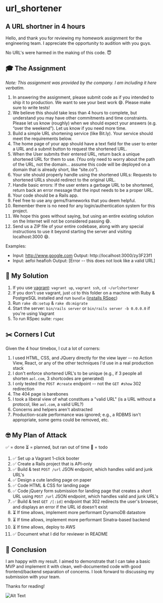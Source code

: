 # url_shortener
## A URL shortner in 4 hours
Hello, and thank you for reviewing my homework assignment for the engineering team. I appreciate the opportunity to audition with you guys.

No URL's were harmed in the making of this code. 😇

## 🎓 The Assignment
*Note: This assignment was provided by the company. I am including it here verbatim.*
1. In answering the assignment, please submit code as if you intended to ship it to production. We want to see your best work 😄. Please make sure to write tests!
2. We believe this should take less than 4 hours to complete, but understand you may have other commitments and time constraints. Please let us know (roughly) when we should expect your answers (e.g. “over the weekend”). Let us know if you need more time.
3. Build a simple URL shortening service (like Bit.ly). Your service should meet the requirements below.
4. The home page of your app should have a text field for the user to enter a URL and a submit button to request the shortened URL.
5. When the User submits their entered URL, return back a unique shortened URL for them to use. (You only need to worry about the path of the URL, not the domain... assume this code will be deployed on a domain that is already short, like “site.co”).
6. Your site should properly handle using the shortened URLs: Requests to shortened URLs should redirect to the original URL.
7. Handle basic errors: If the user enters a garbage URL to be shortened, return back an error message that the input needs to be a proper URL.
8. Your code should be a Rails app.
9. Feel free to use any gems/frameworks that you deem helpful.
10. Remember there is no need for any login/authentication system for this project.
11. We hope this goes without saying, but using an entire existing solution on the Internet will not be considered passing 😄.
12. Send us a ZIP file of your entire codebase, along with any special instructions to use it beyond starting the server and visiting localhost:3000 😄.

Examples:
- Input: http://www.google.com Output: http://localhost:3000/zy3F23f1
- Input: aefoi heafioh Output: [Error -- this does not look like a valid URL]

## 🏃 My Solution
1. If you use [vagrant](./Vagrantfile): `vagrant up`, `vagrant ssh`, `cd ~/urlshortener`
2. If you don't use vagrant, just `cd` to this folder on a machine with Ruby & PostgreSQL installed and run `bundle` ([installs RSpec](./Gemfile))
3. Run `rake db:setup` & `rake db:migrate`
4. Start the server: `bin/rails server` or `bin/rails server -b 0.0.0.0` if you're using Vagrant
5. To run RSpec suite: `rspec`

## ✂️ Corners I Cut
Given the 4 hour timebox, I cut a lot of corners:

1. I used HTML, CSS, and JQuery directly for the view layer -- no Action View, React, or any of the other techniques I'd use in a real production stack
2. I don't enforce shortened URL's to be unique (e.g., if 3 people all shorten `aol.com`, 3 shortcodes are generated)
3. I only tested the `POST #create` endpoint -- not the `GET #show` 302 redirection
4. The 404 page is barebones
5. I took a liberal view of what constitues a "valid URL" (is a URL without a protocol, like `aol.com`, a valid URL?)
6. Concerns and helpers aren't abstracted
7. Production-scale performance was ignored; e.g., a RDBMS isn't appropriate, some gems could be removed, etc.

## 🤓 My Plan of Attack
✅ = done
⏳ = planned, but ran out of time
🚨 = todo

1. ✅ Set up a Vagrant 1-click booter
2. ✅ Create a Rails project that is API-only
3. ✅ Build & test `POST /url` JSON endpoint, which handles valid and junk URL's
4. ✅ Design a cute landing page on paper
5. ✅ Code HTML & CSS for landing page
6. ✅ Code jQuery form submission for landing page that creates a short URL using `POST /url` JSON endpoint, which handles valid and junk URL's
7. ✅ Build & test `GET /[:id]` endpoint that 302 redirects the user's browser, and displays an error if the URL id doesn't exist
8. ⏳ If time allows, implement more performant DynamoDB datastore
9. ⏳ If time allows, implement more performant Sinatra-based backend
10. ⏳ If time allows, deploy to AWS
11. ✅ Document what I did for reviewer in README

## 🥇 Conclusion
I am happy with my result. I aimed to demonstrate that I can take a basic MVP and implement it with clean, well-documented code with good frontend/backend separation of concerns. I look forward to discussing my submission with your team.

Thanks for reading!

![Alt Text](https://media.giphy.com/media/3oEjI5VtIhHvK37WYo/giphy.gif)
